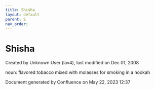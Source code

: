 ```yaml
---
title: Shisha
layout: default
parent: S
nav_order:
---
```


# Shisha

Created by  Unknown User (lav4), last modified on Dec 01, 2008

noun: flavored tobacco mixed with molasses for smoking in a hookah

Document generated by Confluence on May 22, 2023 12:37


